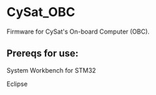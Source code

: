 # CySat_OBC

Firmware for CySat's On-board Computer (OBC). 


## Prereqs for use:

System Workbench for STM32

Eclipse

